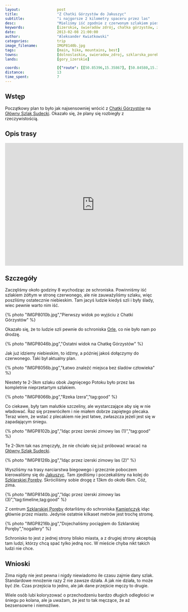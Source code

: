 ```yaml
---
layout:                 post
title:                  "Z Chatki Górzystów do Jakuszyc"
subtitle:               "i najgorsze 2 kilometry spaceru przez las"
desc:                   "Mieliśmy iść zgodnie z czerwonym szlakiem pieszym (Główny Szlak Sudecki) i tego dnia musieliśmy do niego dotrzeć. Wybraliśmy szlak przez las, który nas tak zmęczył, że tego dnia postanowiliśmy dostać się do Jakuszyc i dojechać pociągiem do Szklarskiej Poręby."
keywords:               [izerskie, świeradów zdrój, chatka górzystów, zima, jakuszyce, śnieg, zaspy]
date:                   2013-02-08 21:00:00
author:                 "Aleksander Kwiatkowski"
categories:             trip
image_filename:         IMGP8140b.jpg
tags:                   [main, hike, mountains, best]
towns:                  [dolnoslaskie, swieradow_zdroj, szklarska_poreba]
lands:                  [gory_izerskie]

coords:                 [{"route": [[50.85396,15.35867], [50.84580,15.36713], [50.85000,15.38652], [50.84375,15.39906], [50.83578,15.41588], [50.81992,15.43880]], "type": "hike"}, {"route": [[50.81718,15.43235], [50.83165,15.43647], [50.82916,15.48651], [50.82661,15.49793], [50.83485,15.50059], [50.83268,15.51870]], "type": "train"}, {"route": [[50.83252,15.51861], [50.82501,15.50720], [50.81409,15.49621]], "type": "hike"}]
distance:               13
time_spent:             7
---
```


[wiki-chatka-gorzystow]:        https://pl.wikipedia.org/wiki/Chatka_G%C3%B3rzyst%C3%B3w
[wiki-gss]:                     https://pl.wikipedia.org/wiki/G%C5%82%C3%B3wny_Szlak_Sudecki
[wiki-orle]:                    https://pl.wikipedia.org/wiki/Schronisko_Turystyczne_%E2%80%9EOrle%E2%80%9D
[wiki-jakuszyce]:               https://pl.wikipedia.org/wiki/Jakuszyce
[wiki-szklarska]:               https://pl.wikipedia.org/wiki/Szklarska_Por%C4%99ba
[wiki-kamienczyk]:              https://pl.wikipedia.org/wiki/Schronisko_%E2%80%9EKamie%C5%84czyk%E2%80%9D


Wstęp
-----

Początkowy plan to było jak najsensowniej wrócić z [Chatki Górzystów][wiki-chatka-gorzystow] na
[Główny Szlak Sudecki][wiki-gss]. Okazało się, że plany się rozbiegły z rzeczywistością.

Opis trasy
----------

<iframe height='405' width='590' frameborder='0' allowtransparency='true' scrolling='no' src='https://www.strava.com/activities/333308093/embed/6dd615a3145db877530ec0e2bc4016f28bcaa97e'></iframe>

Szczegóły
---------

Zaczęliśmy około godziny 8 wychodząc ze schroniska. Powinniśmy iść szlakiem żółtym w stronę czerwonego, ale nie
zauważyliśmy szlaku, więc poszliśmy ostatecznie niebieskim. Tam jacyś ludzie kiedyś
szli i były ślady, wiec pewnie warto nim iść.

{% photo "IMGP8010b.jpg","Pierwszy widok po wyjściu z Chatki Górzystów" %}

Okazało się, że to ludzie szli pewnie do schroniska [Orle][wiki-orle], co nie było nam po drodzę.

{% photo "IMGP8046b.jpg","Ostatni widok na Chatkę Górzystów" %}

Jak już idziemy niebieskim, to idźmy, a później jakoś dołączymy do czerwonego. Taki był aktualny plan.

{% photo "IMGP8056b.jpg","Łatwo znaleźć miejsca bez śladów człowieka" %}

Niestety te 2-3km szlaku obok Jagnięcego Potoku było przez las kompletnie nieprzetartym szlakiem.

{% photo "IMGP8066b.jpg","Rzeka Izera","tag:good" %}

Co ciekawe, były tam malutkie szczeliny, ale wystarczające aby się w nie władować. Raz się
przewróciłem i nie miałem dobrze zapiętego plecaka. Teraz wiem, że wstać z plecakiem nie jest łatwe,
zwłaszcza jeżeli jest się w zapadającym śniegu.

{% photo "IMGP8102b.jpg","Idąc przez izerski zimowy las (1)","tag:good" %}

Te 2-3km tak nas zmęczyły, że nie chciało się już próbować wracać na [Główny Szlak Sudecki][wiki-gss].

{% photo "IMGP8126b.jpg","Idąc przez izerski zimowy las (2)" %}

Wyszliśmy na trasy narciarstwa biegowego i grzecznie poboczem kierowaliśmy się do
[Jakuszyc][wiki-jakuszyce]. Tam zjedliśmy i poczekaliśmy na kolej do [Szklarskiej Poręby][wiki-szklarska].
Skróciliśmy sobie drogę z 13km do około 6km. Cóż, zima.

{% photo "IMGP8140b.jpg","Idąc przez izerski zimowy las (3)","tag:timeline,tag:good" %}

Z centrum [Szklarskiej Poręby][wiki-szklarska] dotarliśmy do schroniska [Kamieńczyk][wiki-kamienczyk]
idąc głównie przez miasto. Jedynie ostatnie kilkaset metrów jest trochę stromę.

{% photo "IMGP8216b.jpg","Dojechaliśmy pociągiem do Szklarskiej Poręby","nogallery" %}

Schronisko to jest z jednej strony blisko miasta, a z drugiej strony akceptują tam ludzi,
którzy chcą spać tylko jedną noc. W mieście chyba nikt takich ludzi nie chce.

Wnioski
-------

Zima nigdy nie jest pewna i nigdy niewiadomo ile czasu zajmie dany szlak. Standardowe mnożenie razy 2
nie zawsze działa. A jak nie działa, to może być źle. Czas przejścia to jedno, ale jak dane przejście
męczy to drugie.

Wiele osób lubi koloryzować o przechodzeniu bardzo długich odległości w śniegu po kolana, ale ja uważam,
że jest to tak męczące, że aż bezsensowne i niemożliwe.
